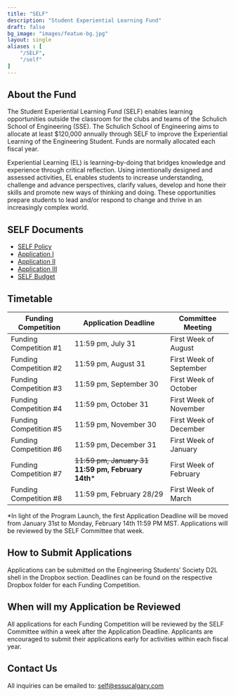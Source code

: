 ```yaml
---
title: "SELF"
description: "Student Experiential Learning Fund"
draft: false
bg_image: "images/featue-bg.jpg"
layout: single
aliases : [
    "/SELF",
    "/self"
]
---
```


## About the Fund

The Student Experiential Learning Fund (SELF) enables learning opportunities outside the classroom for the clubs and teams of the Schulich School of Engineering (SSE). The Schulich School of Engineering aims to allocate at least $120,000 annually through SELF to improve the Experiential Learning of the Engineering Student. Funds are normally allocated each fiscal year.

Experiential Learning (EL) is learning–by-doing that bridges knowledge and experience through critical reflection. Using intentionally designed and assessed activities, EL enables students to increase understanding, challenge and advance perspectives, clarify values, develop and hone their skills and promote new ways of thinking and doing. These opportunities prepare students to lead and/or respond to change and thrive in an increasingly complex world.

## SELF Documents

- [SELF Policy](https://drive.google.com/uc?export=download&id=14YgTcHh3EyqSA2Ez84Hg9HqFxnd7nQim)
- [Application I](https://drive.google.com/uc?export=download&id=1Cp3U-inwozhLcXVaDgGUFenjIQsJ_lLO)
- [Application II](https://drive.google.com/uc?export=download&id=1MKIwP0hxg2tMOs69DqHe5xfXZwzNE0FC)
- [Application III](https://drive.google.com/uc?export=download&id=1ZzvlRGocqbx7jtY7LPAgrytf8jKblQlm)
- [SELF Budget](https://drive.google.com/uc?export=download&id=1TI-yRSzPoGB_aBV0qTqX_mt9cN9-mfDc)

## Timetable

| Funding Competition    	| Application Deadline     	| Committee Meeting       	|
|------------------------	|--------------------------	|-------------------------	|
| Funding Competition #1 	| 11:59 pm, July 31        	| First Week of August    	|
| Funding Competition #2 	| 11:59 pm, August 31      	| First Week of September 	|
| Funding Competition #3 	| 11:59 pm, September 30   	| First Week of October   	|
| Funding Competition #4 	| 11:59 pm, October 31     	| First Week of November  	|
| Funding Competition #5 	| 11:59 pm, November 30    	| First Week of December  	|
| Funding Competition #6 	| 11:59 pm, December 31    	| First Week of January   	|
| Funding Competition #7 	| ~~11:59 pm, January 31~~ **11:59 pm,  February 14th***    	| First Week of February  	|
| Funding Competition #8 	| 11:59 pm, February 28/29 	| First Week of March     	|

*In light of the Program Launch, the first Application Deadline will be moved from January 31st to Monday, February 14th 11:59 PM MST. Applications will be reviewed by the SELF Committee that week.

## How to Submit Applications

Applications can be submitted on the Engineering Students’ Society D2L shell in the Dropbox section. Deadlines can be found on the respective Dropbox folder for each Funding Competition. 

## When will my Application be Reviewed

All applications for each Funding Competition will be reviewed by the SELF Committee within a week after the Application Deadline. Applicants are encouraged to submit their applications early for activities within each fiscal year.

## Contact Us

All inquiries can be emailed to: [self@essucalgary.com](mailto:self@essucalgary.com)